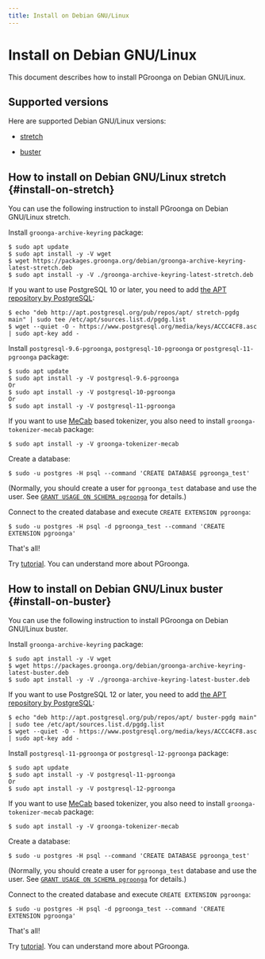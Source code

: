 ```yaml
---
title: Install on Debian GNU/Linux
---
```


# Install on Debian GNU/Linux

This document describes how to install PGroonga on Debian GNU/Linux.

## Supported versions

Here are supported Debian GNU/Linux versions:

  * [stretch](#install-on-stretch)

  * [buster](#install-on-buster)

## How to install on Debian GNU/Linux stretch {#install-on-stretch}

You can use the following instruction to install PGroonga on Debian GNU/Linux stretch.

Install `groonga-archive-keyring` package:

```console
$ sudo apt update
$ sudo apt install -y -V wget
$ wget https://packages.groonga.org/debian/groonga-archive-keyring-latest-stretch.deb
$ sudo apt install -y -V ./groonga-archive-keyring-latest-stretch.deb
```

If you want to use PostgreSQL 10 or later, you need to add [the APT repository by PostgreSQL][postgresql-apt]:

```console
$ echo "deb http://apt.postgresql.org/pub/repos/apt/ stretch-pgdg main" | sudo tee /etc/apt/sources.list.d/pgdg.list
$ wget --quiet -O - https://www.postgresql.org/media/keys/ACCC4CF8.asc | sudo apt-key add -
```

Install `postgresql-9.6-pgroonga`, `postgresql-10-pgroonga` or `postgresql-11-pgroonga` package:

```console
$ sudo apt update
$ sudo apt install -y -V postgresql-9.6-pgroonga
Or
$ sudo apt install -y -V postgresql-10-pgroonga
Or
$ sudo apt install -y -V postgresql-11-pgroonga
```

If you want to use [MeCab](http://taku910.github.io/mecab/) based tokenizer, you also need to install `groonga-tokenizer-mecab` package:

```console
$ sudo apt install -y -V groonga-tokenizer-mecab
```

Create a database:

```console
$ sudo -u postgres -H psql --command 'CREATE DATABASE pgroonga_test'
```

(Normally, you should create a user for `pgroonga_test` database and use the user. See [`GRANT USAGE ON SCHEMA pgroonga`](../reference/grant-usage-on-schema-pgroonga.html) for details.)

Connect to the created database and execute `CREATE EXTENSION pgroonga`:

```console
$ sudo -u postgres -H psql -d pgroonga_test --command 'CREATE EXTENSION pgroonga'
```

That's all!

Try [tutorial](../tutorial/). You can understand more about PGroonga.

## How to install on Debian GNU/Linux buster {#install-on-buster}

You can use the following instruction to install PGroonga on Debian GNU/Linux buster.

Install `groonga-archive-keyring` package:

```console
$ sudo apt install -y -V wget
$ wget https://packages.groonga.org/debian/groonga-archive-keyring-latest-buster.deb
$ sudo apt install -y -V ./groonga-archive-keyring-latest-buster.deb
```

If you want to use PostgreSQL 12 or later, you need to add [the APT repository by PostgreSQL][postgresql-apt]:

```console
$ echo "deb http://apt.postgresql.org/pub/repos/apt/ buster-pgdg main" | sudo tee /etc/apt/sources.list.d/pgdg.list
$ wget --quiet -O - https://www.postgresql.org/media/keys/ACCC4CF8.asc | sudo apt-key add -
```

Install `postgresql-11-pgroonga` or `postgresql-12-pgroonga` package:

```console
$ sudo apt update
$ sudo apt install -y -V postgresql-11-pgroonga
Or
$ sudo apt install -y -V postgresql-12-pgroonga
```

If you want to use [MeCab](http://taku910.github.io/mecab/) based tokenizer, you also need to install `groonga-tokenizer-mecab` package:

```console
$ sudo apt install -y -V groonga-tokenizer-mecab
```

Create a database:

```console
$ sudo -u postgres -H psql --command 'CREATE DATABASE pgroonga_test'
```

(Normally, you should create a user for `pgroonga_test` database and use the user. See [`GRANT USAGE ON SCHEMA pgroonga`](../reference/grant-usage-on-schema-pgroonga.html) for details.)

Connect to the created database and execute `CREATE EXTENSION pgroonga`:

```console
$ sudo -u postgres -H psql -d pgroonga_test --command 'CREATE EXTENSION pgroonga'
```

That's all!

Try [tutorial](../tutorial/). You can understand more about PGroonga.

[postgresql-apt]:https://www.postgresql.org/download/linux/debian/
